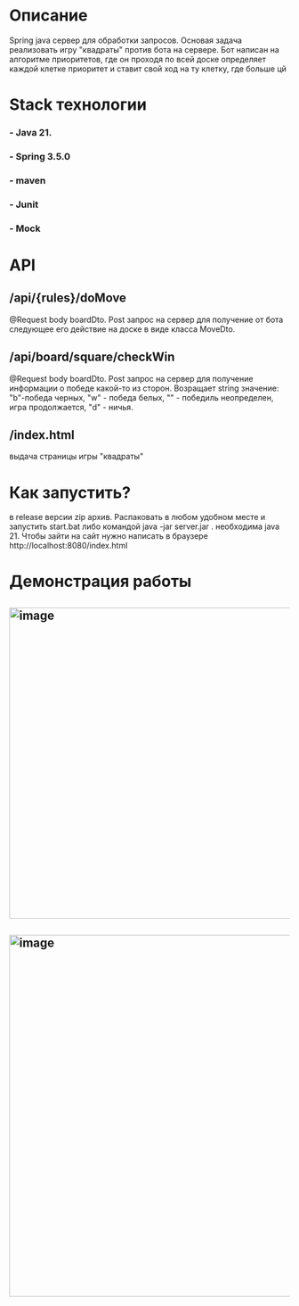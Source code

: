 # Описание
Spring java сервер для обработки запросов. Основая задача реализовать игру "квадраты" против бота на сервере. Бот написан на алгоритме приоритетов, где он проходя по всей доске определяет каждой клетке приоритет и ставит свой ход на ту клетку, где больше цй
# Stack технологии
### - Java 21.
### - Spring 3.5.0
### - maven
### - Junit
### - Mock

# API
## /api/{rules}/doMove
@Request body boardDto. Post запрос на сервер для получение от бота следующее его действие на доске в виде класса MoveDto. 

## /api/board/square/checkWin
@Request body boardDto. Post запрос на сервер для получение информации о победе какой-то из сторон. Возращает string значение: "b"-победа черных, "w" - победа белых, "" - победиль неопределен, игра продолжается, "d" - ничья.

## /index.html 
выдача страницы игры "квадраты"

# Как запустить?
в release версии zip архив. Распаковать в любом удобном месте  и запустить start.bat либо командой java -jar server.jar . необходима java 21. Чтобы зайти на сайт нужно написать в браузере http://localhost:8080/index.html

# Демонстрация работы
## <img width="980" height="558" alt="image" src="https://github.com/user-attachments/assets/ac0acb10-0bc2-425c-a666-fdbedff63e81" />
## <img width="1343" height="649" alt="image" src="https://github.com/user-attachments/assets/9f4e3a4d-a5d2-4fef-b268-2312f3c0fad6" />

